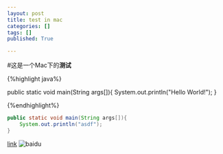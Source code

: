 ```yaml
---
layout: post
title: test in mac
categories: []
tags: []
published: True

---
```


#这是一个Mac下的**测试**

{%highlight java%}

public static void main(String args[]){
	System.out.println("Hello World!");
}
	
{%endhighlight%}

```java
public static void main(String args[]){
    System.out.println("asdf");
}
```

[link][baidu]
![baidu][baidu-img]

[baidu]:http://www.baidu.com "baidu"
[baidu-img]:https://ss0.bdstatic.com/5a21bjqh_Q23odCf/static/superplus/img/logo_white_ee663702.png "logo"